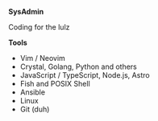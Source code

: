 **SysAdmin**

Coding for the lulz

**Tools**

- Vim / Neovim
- Crystal, Golang, Python and others
- JavaScript / TypeScript, Node.js, Astro
- Fish and POSIX Shell
- Ansible
- Linux
- Git (duh)
